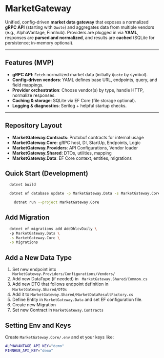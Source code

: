 # MarketGateway

Unified, config-driven **market data gateway** that exposes a normalized **gRPC API** (starting with `Quote`) and aggregates data from multiple vendors (e.g., AlphaVantage, Finnhub). Providers are plugged in via **YAML**, responses are **parsed and normalized**, and results are **cached** (SQLite for persistence; in-memory optional).

---

## Features (MVP)

- **gRPC API**: `Fetch` normalized market data (initially `Quote` by symbol).
- **Config-driven vendors**: YAML defines base URL, endpoints, query, and field mappings.
- **Provider orchestration**: Choose vendor(s) by type, handle HTTP, normalize responses.
- **Caching & storage**: SQLite via EF Core (file storage optional).
- **Logging & diagnostics**: Serilog + helpful startup checks.

---

## Repository Layout

- **MarketGateway.Contracts**: Protobuf contracts for internal usage
- **MarketGateway.Core**: gRPC host, DI, StartUp, Endpoints, Logic
- **MarketGateway.Providers**: API Configurations, Vendor loader
- **MarketGateway.Shared**: DTOs, utilities, mapping
- **MarketGateway.Data**: EF Core context, entities, migrations


## Quick Start (Development)
```bash
  dotnet build
```
```bash
  dotnet ef database update -p MarketGateway.Data -s MarketGateway.Core
```

```bash
    dotnet run --project MarketGateway.Core
```
## Add Migration
```bash
  dotnet ef migrations add AddOhlcvDaily \   
  -p MarketGateway.Data \
  -s MarketGateway.Core \
  -o Migrations
```

## Add a New Data Type

1. Set new endpoint into ```` MarketGateway.Providers/Configurations/Vendors/````
2. Add new DataType (if needed) in ``` MarketGateway.Shared/Common.cs```
3. Add new DTO that follows endpoint definition in ```MarketGateway.Shared/DTOs```
4. Add it to ```MarketGateway.Shared/MarketDataResultFactory.cs```
5. Define Entity in ```MarketGateway.Data``` and set EF configuration file.
6. Create new Migration
7. Set new Contract in ```MarketGateway.Contracts```


## Setting Env and Keys
Create ```MarketGateway.Core/.env``` and et your keys like:
```bash
ALPHAVANTAGE_API_KEY="demo"
FINNHUB_API_KEY="demo"
```